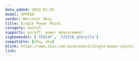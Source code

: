 ```yaml
---
date_added: 2023-01-24
model: SPP01G
vendor: Mercator Ikuü 
title: Single Power Point
category: switch
supports: on/off, power measurement
zigbeemodel: ['TS011F','_TZ3210_q7oryllx']
compatible: [zha, zha]
mlink: https://www.ikuu.com.au/product/single-power-point/
link: 
---
```

